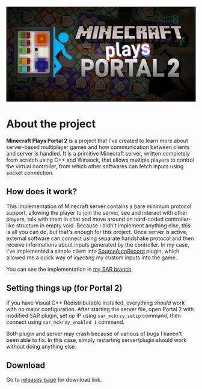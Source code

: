 ![Project Logo](logo.png)
# About the project
**Minecraft Plays Portal 2** is a project that I've created to learn more about
server-based multiplayer games and how communication between clients and server
is handled. It is a primitive Minecraft server, written completely from scratch using
C++ and Winsock, that allows multiple players to control the virtual controller,
from which other softwares can fetch inputs using socket connection.

## How does it work?
This implementation of Minecraft server contains a bare minimum protocol support,
allowing the player to join the server, see and interact with other players, talk
with them in chat and move around on hard-coded controller-like structure in empty void.
Because I didn't implement anything else, this is all you can do, but that's enough
for this project. Once server is active, external software can connect using separate
handshake protocol and then receive informations about inputs generated by the controller.
In my case, I've implemented a simple client into 
[SourceAutoRecord](https://github.com/NeKzor/SourceAutoRecord/) plugin, which allowed
me a quick way of *injecting* my custom inputs into the game.

You can see the implementation in [my SAR branch](https://github.com/Krzyhau/SourceAutoRecord/tree/minecraftplays/src/Features/MinecraftKrzyController).

## Setting things up (for Portal 2)
If you have Visual C++ Redistributable installed, 
everything *should* work with no major configuration. After starting the server file,
open Portal 2 with modified SAR plugin, set up IP using `sar_mckrzy_setip` command,
then connect using `sar_mckrzy_enabled 1` command.

Both plugin and server may crash because of various of bugs I haven't been able to fix.
In this case, simply restarting server/plugin should work without doing anything else.

## Download
Go to [releases page](https://github.com/Krzyhau/MinecraftPlaysPortal/releases) for download link.